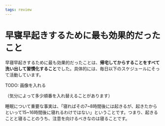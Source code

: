 ```yaml
---
tags: review
---
```


# 早寝早起きするために最も効果的だったこと

早寝早起きするために最も効果的だったことは、**帰宅してからすることをすべて洗い出して習慣化すること**でした。具体的には、毎日以下のスケジュールにそって活動しています。

TODO: 画像を入れる

（気分によって多少順番を入れ替えることがあります）

睡眠について重要な事実は、「寝ればその7~8時間後には起きるが、起きたからといって15~16時間後に寝れるわけではない」ということです。つまり、起きることと寝ることのうち、注意を向けるべきなのは寝ることです。
